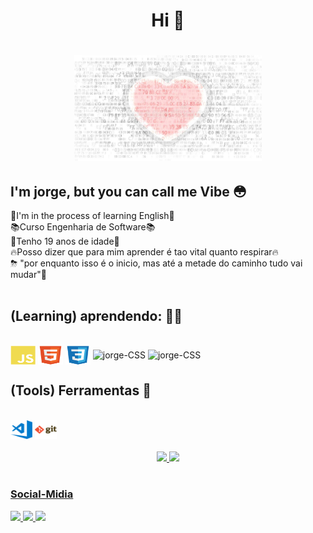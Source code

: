 <body>
  <h1 align="center">Hi 👋</h1>
  <h1 align="center">
    <img alt="GoStack" src="img/cp.jpg" width="300px" />
  </h1>
  <h2>I'm jorge, but you can call me Vibe 😳</h2>
  <div class="Introduçao">
    📝I'm in the process of learning English📝
    </br>
    📚Curso Engenharia de Software📚
    </br>
    💫Tenho 19 anos de idade💫
    </br>
    🔥Posso dizer que para mim aprender é tao vital quanto respirar🔥
    </br>
    ⛈ "por enquanto isso é o inicio, mas até a metade do caminho tudo vai mudar"🌈 
  </div> </br>
  <h2>(Learning) aprendendo: 👨‍💻</h2>
  <div style="display: inline_block"><br>
    <img align="center" alt="jorge-Js" height="30" width="40"
      src="https://raw.githubusercontent.com/devicons/devicon/master/icons/javascript/javascript-plain.svg">
    <img align="center" alt="jorge-HTML" height="30" width="40"
      src="https://raw.githubusercontent.com/devicons/devicon/master/icons/html5/html5-original.svg">
    <img align="center" alt="jorge-CSS" height="30" width="40"
      src="https://raw.githubusercontent.com/devicons/devicon/master/icons/css3/css3-original.svg">
      <img align="center" alt="jorge-CSS" height="30" width="40"
      src="https://icongr.am/devicon/c-original.svg?size=128&color=currentColor">
      <img align="center" alt="jorge-CSS" height="30" width="40"
      src="https://icongr.am/devicon/react-original.svg?size=128&color=currentColor">
    
   

  </div>
  <h2>(Tools) Ferramentas 🧠 </h2>
  <div style="display: inline_block"><br>
    <img height="30" width="35" src="img/visual-studio-code.png" alt="visual-studio-code">
    <img height="30" width="35" src="img/git.png" alt="git">
  </div> </br>
  <div align="center">
    <a href="https://github.com/VibeAstral">
      <img height="180em"
        src="https://github-readme-stats.vercel.app/api?username=Vibe-Astral&show_icons=true&theme=dracula&include_all_commits=true&count_private=true" />
      <img height="180em"
        src="https://github-readme-stats.vercel.app/api/top-langs/?username=Vibe-Astral&layout=compact&langs_count=7&theme=dracula" />
  </div>
  </br>
  <h3>Social-Midia</h3>
  <div>
    <a href="https://discord.gg/HWKg4DVTfz" target="_blank">
      <img src="https://img.shields.io/badge/Discord-7289DA?style=for-the-badge&logo=discord&logoColor=white"
        target="_blank">
    </a>
    <a href="mailto: jorgeantonio.acll@gmail.com">
      <img src="https://img.shields.io/badge/-Gmail-%23333?style=for-the-badge&logo=gmail&logoColor=white"
        target="_blank">
    </a>
    <a href="https://www.linkedin.com/in/jorge-antonio-ens-vb/" target="_blank">
      <img src="https://img.shields.io/badge/-LinkedIn-%230077B5?style=for-the-badge&logo=linkedin&logoColor=white"
        target="_blank">
    </a>
  </div>
</body>
